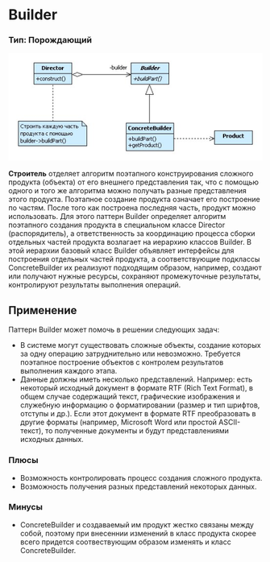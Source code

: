 # Builder
### Тип: Порождающий

![Image alt](https://github.com/DANTEpolaris/Patterns/raw/master/uml-builder.jpg)

**Строитель** отделяет алгоритм поэтапного конструирования сложного продукта (объекта) от его внешнего представления так, что с помощью одного и того же алгоритма можно получать разные представления этого продукта.
Поэтапное создание продукта означает его построение по частям. После того как построена последняя часть, продукт можно использовать.
Для этого паттерн Builder определяет алгоритм поэтапного создания продукта в специальном классе Director (распорядитель), а ответственность за координацию процесса сборки отдельных частей продукта возлагает на иерархию классов Builder. В этой иерархии базовый класс Builder объявляет интерфейсы для построения отдельных частей продукта, а соответствующие подклассы ConcreteBuilder их реализуют подходящим образом, например, создают или получают нужные ресурсы, сохраняют промежуточные результаты, контролируют результаты выполнения операций.
## Применение
 Паттерн Builder может помочь в решении следующих задач:
 - В системе могут существовать сложные объекты, создание которых за одну операцию затруднительно или невозможно. Требуется поэтапное построение объектов с контролем результатов выполнения каждого этапа.
 - Данные должны иметь несколько представлений. Например: есть некоторый исходный документ в формате RTF (Rich Text Format), в общем случае содержащий текст, графические изображения и служебную информацию о форматировании (размер и тип шрифтов, отступы и др.). Если этот документ в формате RTF преобразовать в другие форматы (например, Microsoft Word или простой ASCII-текст), то полученные документы и будут представлениями исходных данных.

### Плюсы ###
- Возможность контролировать процесс создания сложного продукта.
- Возможность получения разных представлений некоторых данных.

### Минусы  
- ConcreteBuilder и создаваемый им продукт жестко связаны между собой, поэтому при внесеннии изменений в класс продукта скорее всего придется соотвествующим образом изменять и класс ConcreteBuilder.
